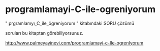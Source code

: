 # programlamayi-C-ile-ogreniyorum
" prgramlamyı_C_ile_ögreniyorum " kitabındaki SORU çözümü

soruları bu kitaptan görebiliyorsunuz.

http://www.palmeyayinevi.com/programlamayi-c-Ile-ogrenIyorum
